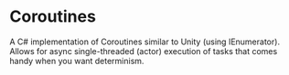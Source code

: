 # Coroutines
A C# implementation of Coroutines similar to Unity (using IEnumerator). Allows for async single-threaded (actor) execution of tasks that comes handy when you want determinism.
